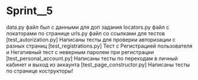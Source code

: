 # Sprint__5
data.py файл был с данными для доп задания
locators.py файл с локаторами по странице
urls.py файл со ссылками для тестов
[test_autorization.py] Написаны тесты для проверки авторизации с разных страниц
[test_registrations.py] Тест с Регистрацией пользователя и Негативный тест с неверным паролем при регистрации
[test_personal_account.py] Написаны тесты по переходам в личный кабинет и выход из аккаунта
[test_page_constructor.py] Написаны тесты по странице кострукторы!
